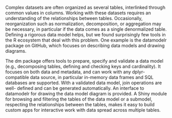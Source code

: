 Complex datasets are often organized as several tables, interlinked through common values in columns.
Working with these datasets requires an understanding of the relationships
between tables. Occasionally, reorganization such as normalization, decomposition, or aggregation may be necessary, in particular if the data comes as a single denormalized table.
Defining a rigorous data model helps, but we found surprisingly few tools in the R ecosystem
that deal with this problem. One example is the datamodelr package on GitHub, which
focuses on describing data models and drawing diagrams.

The dm package offers tools to prepare, specify and validate a data model (e.g., decomposing
tables, defining and checking keys and cardinality). It focuses on both data and metadata,
and can work with any dplyr-compatible data source, in particular in-memory data frames
and SQL databases are supported. With a validated data model, join operations are well-
defined and can be generated automatically. An interface to datamodelr for drawing the
data model diagram is provided. A Shiny module for browsing and filtering the tables of the
data model or a submodel, respecting the relationships between the tables, makes it easy to
build custom apps for interactive work with data spread across multiple tables.
